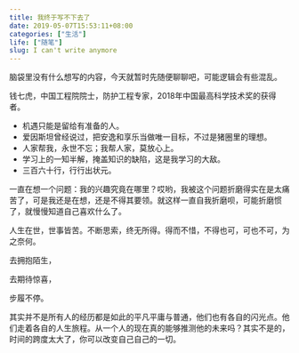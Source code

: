 ```yaml
---
title: 我终于写不下去了
date: 2019-05-07T15:53:11+08:00
categories: ["生活"]
life: ["随笔"]
slug: I can't write anymore
---
```


脑袋里没有什么想写的内容，今天就暂时先随便聊聊吧，可能逻辑会有些混乱。

钱七虎，中国工程院院士，防护工程专家，2018年中国最高科学技术奖的获得者。

* 机遇只能是留给有准备的人。
* 爱因斯坦曾经说过，把安逸和享乐当做唯一目标，不过是猪圈里的理想。
* 人家帮我，永世不忘；我帮人家，莫放心上。
* 学习上的一知半解，掩盖知识的缺陷，这是我学习的大敌。
* 三百六十行，行行出状元。

一直在想一个问题：我的兴趣究竟在哪里？哎哟，我被这个问题折磨得实在是太痛苦了，可是我还是在想，还是不得其要领。就这样一直自我折磨呗，可能折磨惯了，就慢慢知道自己喜欢什么了。

人生在世，世事皆苦。不断思索，终无所得。得而不惜，不得也可，可也不可，为之奈何。

去拥抱陌生，

去期待惊喜，

步履不停。

其实并不是所有人的经历都是如此的平凡平庸与普通，他们也有各自的闪光点。他们走着各自的人生旅程。从一个人的现在真的能够推测他的未来吗？其实不是的，时间的跨度太大了，你可以改变自己自己的一切。